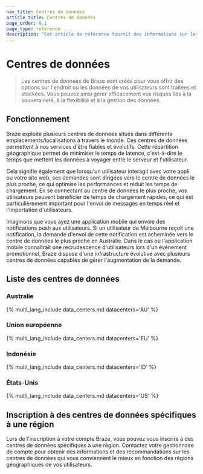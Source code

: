 ```yaml
---
nav_title: Centres de données
article_title: Centres de données
page_order: 0.1
page_type: reference
description: "Cet article de référence fournit des informations sur les centres de données, notamment sur leur emplacement/localisation et sur la manière de s'inscrire à des centres de données spécifiques à une région."
---
```


# Centres de données

> Les centres de données de Braze sont créés pour vous offrir des options sur l'endroit où les données de vos utilisateurs sont traitées et stockées. Vous pouvez ainsi gérer efficacement vos risques liés à la souveraineté, à la flexibilité et à la gestion des données.

## Fonctionnement

Braze exploite plusieurs centres de données situés dans différents emplacements/localisations à travers le monde. Ces centres de données permettent à nos services d'être fiables et évolutifs. Cette répartition géographique permet de minimiser le temps de latence, c'est-à-dire le temps que mettent les données à voyager entre le serveur et l'utilisateur. 

Cela signifie également que lorsqu'un utilisateur interagit avec votre appli ou votre site web, ses demandes sont dirigées vers le centre de données le plus proche, ce qui optimise les performances et réduit les temps de chargement. En se connectant au centre de données le plus proche, vos utilisateurs peuvent bénéficier de temps de chargement rapides, ce qui est particulièrement important pour l'envoi de messages en temps réel et l'importation d'utilisateurs.

Imaginons que vous ayez une application mobile qui envoie des notifications push aux utilisateurs. Si un utilisateur de Melbourne reçoit une notification, la demande d'envoi de cette notification est acheminée vers le centre de données le plus proche en Australie. Dans le cas où l'application mobile connaîtrait une recrudescence d'utilisateurs lors d'un événement promotionnel, Braze dispose d'une infrastructure évolutive avec plusieurs centres de données capables de gérer l'augmentation de la demande.

## Liste des centres de données

### Australie

{% multi_lang_include data_centers.md datacenters='AU' %}

### Union européenne

{% multi_lang_include data_centers.md datacenters='EU' %}

### Indonésie

{% multi_lang_include data_centers.md datacenters='ID' %}

### États-Unis

{% multi_lang_include data_centers.md datacenters='US' %}

## Inscription à des centres de données spécifiques à une région

Lors de l'inscription à votre compte Braze, vous pouvez vous inscrire à des centres de données spécifiques à une région. Contactez votre gestionnaire de compte pour obtenir des informations et des recommandations sur les centres de données qui vous conviennent le mieux en fonction des régions géographiques de vos utilisateurs.
